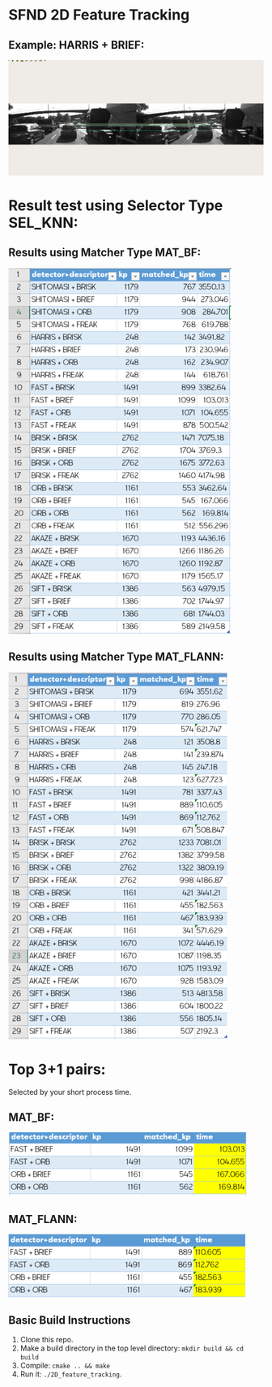 # SFND 2D Feature Tracking

## Example: HARRIS + BRIEF:
![HARRIS + BRIEF](output/harris_BRIEF.gif)


# Result test using Selector Type SEL_KNN:

## Results using Matcher Type MAT_BF:
![Table data test BF](output/table_BF.PNG)


## Results using Matcher Type MAT_FLANN:
![Table data test FLANN](output/table_FLANN.PNG)

# Top 3+1 pairs:
Selected by your short process time.

## MAT_BF:
![Table data test BF](output/top3_BF.PNG)


## MAT_FLANN:
![Table data test FLANN](output/top3_FLANN.PNG)





## Basic Build Instructions

1. Clone this repo.
2. Make a build directory in the top level directory: `mkdir build && cd build`
3. Compile: `cmake .. && make`
4. Run it: `./2D_feature_tracking`.

